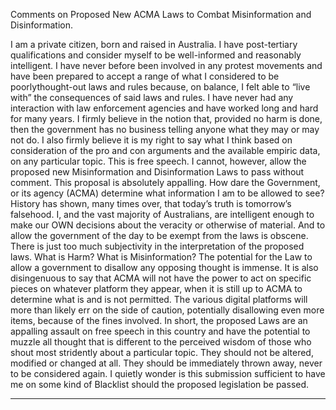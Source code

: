 Comments on Proposed New ACMA Laws to Combat Misinformation and Disinformation.

I am a private citizen, born and raised in Australia. I have post-tertiary qualifications and consider
myself to be well-informed and reasonably intelligent. I have never before been involved in any
protest movements and have been prepared to accept a range of what I considered to be poorlythought-out laws and rules because, on balance, I felt able to “live with” the consequences of said
laws and rules. I have never had any interaction with law enforcement agencies and have worked
long and hard for many years. I firmly believe in the notion that, provided no harm is done, then the
government has no business telling anyone what they may or may not do. I also firmly believe it is
my right to say what I think based on consideration of the pro and con arguments and the available
empiric data, on any particular topic. This is free speech.
I cannot, however, allow the proposed new Misinformation and Disinformation Laws to pass without
comment. This proposal is absolutely appalling. How dare the Government, or its agency (ACMA)
determine what information I am to be allowed to see? History has shown, many times over, that
today’s truth is tomorrow’s falsehood. I, and the vast majority of Australians, are intelligent enough
to make our OWN decisions about the veracity or otherwise of material. And to allow the
government of the day to be exempt from the laws is obscene.
There is just too much subjectivity in the interpretation of the proposed laws. What is Harm? What is
Misinformation? The potential for the Law to allow a government to disallow any opposing thought
is immense.
It is also disingenuous to say that ACMA will not have the power to act on specific pieces on
whatever platform they appear, when it is still up to ACMA to determine what is and is not
permitted. The various digital platforms will more than likely err on the side of caution, potentially
disallowing even more items, because of the fines involved.
In short, the proposed Laws are an appalling assault on free speech in this country and have the
potential to muzzle all thought that is different to the perceived wisdom of those who shout most
stridently about a particular topic. They should not be altered, modified or changed at all. They
should be immediately thrown away, never to be considered again.
I quietly wonder is this submission sufficient to have me on some kind of Blacklist should the
proposed legislation be passed.


-----

